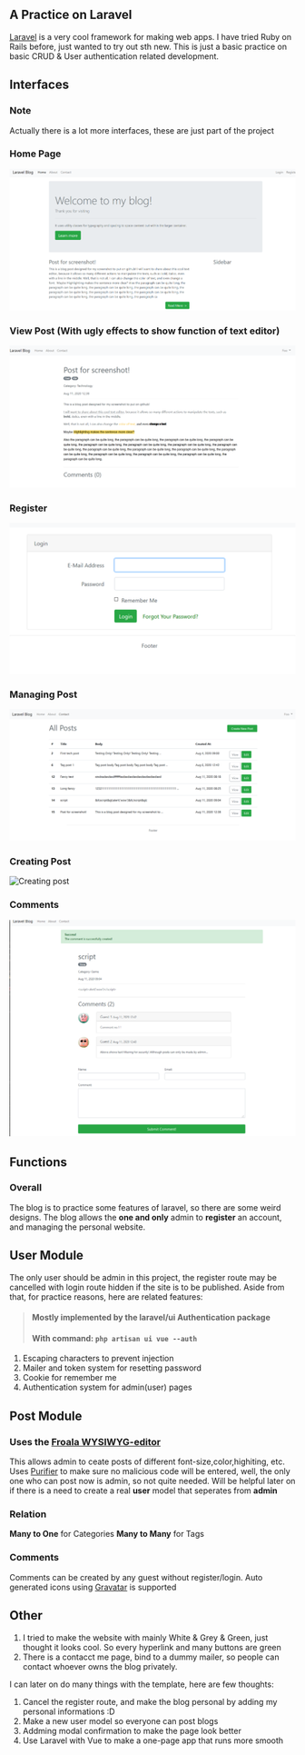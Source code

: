 ## A Practice on Laravel
[Laravel](https://github.com/laravel/laravel) is a very cool framework for making web apps.
I have tried Ruby on Rails before, just wanted to try out sth new.
This is just a basic practice on basic CRUD & User authentication related development.

## Interfaces
### Note
Actually there is a lot more interfaces, these are just part of the project
### Home Page
![Home](screenshots/Home.png)
### View Post (With ugly effects to show function of text editor)
![Post](screenshots/View-post.png)
### Register
![Register](screenshots/Register.png)
### Managing Post
![Managing post](screenshots/Managing-post.png)
### Creating Post
![Creating post](screenshots/Creating-post.png)
### Comments
![Comment](screenshots/Comment.png)

## Functions
### Overall
The blog is to practice some features of laravel, so there are some weird designs.
The blog allows the **one and only** admin to **register** an account, and managing the personal website.

## User Module
The only user should be admin in this project, the register route may be cancelled with login route hidden if the site is to be published.
Aside from that, for practice reasons, here are related features:
> #### Mostly implemented by the laravel/ui Authentication package
> #### With command: `php artisan ui vue --auth`

1) Escaping characters to prevent injection
2) Mailer and token system for resetting password
3) Cookie for remember me
4) Authentication system for admin(user) pages

## Post Module
### Uses the [Froala WYSIWYG-editor](https://github.com/froala/wysiwyg-editor)
This allows admin to ceate posts of different font-size,color,highiting, etc.
Uses [Purifier](https://github.com/mewebstudio/Purifier) to make sure no malicious code will be entered, well, the only one who can post now is admin, so not quite needed. Will be helpful later on if there is a need to create a real **user** model that seperates from **admin**
### Relation
**Many to One** for Categories
**Many to Many** for Tags
### Comments
Comments can be created by any guest without register/login.
Auto generated icons using [Gravatar](https://en.gravatar.com/) is supported

## Other
1) I tried to make the website with mainly White & Grey & Green, just thought it looks cool. So every hyperlink and many buttons are green
2) There is a contacct me page, bind to a dummy mailer, so people can contact whoever owns the blog privately.

I can later on do many things with the template, here are few thoughts:
1) Cancel the register route, and make the blog personal by adding my personal informations :D
2) Make a new user model so everyone can post blogs
3) Addming modal confirmation to make the page look better
4) Use Laravel with Vue to make a one-page app that runs more smooth
